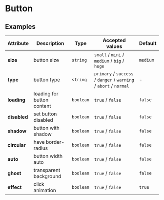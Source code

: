 # Button

## Examples

<ex-code name="ex-button-basic"></ex-code>

<ex-code name="ex-button-type"></ex-code>

<ex-code name="ex-button-loading"></ex-code>

<ex-code name="ex-button-status"></ex-code>

<ex-code name="ex-button-ghost"></ex-code>

<!--<ex-code name="ex-button-icon"></ex-code>-->

<ex-code name="ex-button-size"></ex-code>

<ex-footer edit-link="https://github.com/zeit-ui/vue/edit/master/docs/en-us/components/button.md">

| Attribute | Description | Type | Accepted values | Default
| ---------- | ---------- | ---- |  -------------- | ------ |
| **size** | button size | `string` | `small` / `mini` / `medium` / `big` / `huge` | `medium` |
| **type** | button type | `string` | `primary` / `success` / `danger` / `warning` / `abort` / `normal` | - |
| **loading** | loading for button content | `boolean` | `true` / `false` | `false` |
| **disabled** | set button disabled | `boolean` | `true` / `false` | `false` |
| **shadow** | button with shadow | `boolean` | `true` / `false` | `false` |
| **circular** | have border-radius | `boolean` | `true` / `false` | `false` |
| **auto** | button width auto | `boolean` | `true` / `false` | `false` |
| **ghost** | transparent background | `boolean` | `true` / `false` | `false` |
| **effect** | click animation | `boolean` | `true` / `false` | `true` |

</ex-footer>
